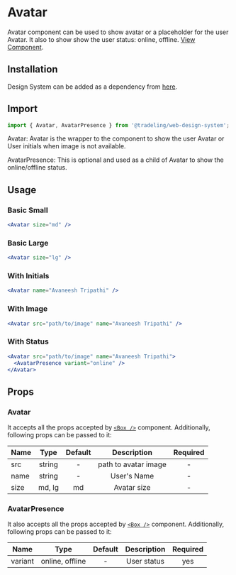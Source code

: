# Avatar

Avatar component can be used to show avatar or a placeholder for the user
Avatar. It also to show show the user status: online, offline.
[View Component](https://design-system.tradelingdev.com/?path=/story/avatar--basic).

## Installation

Design System can be added as a dependency from
[here](https://github.com/tradeling/web-design-system-sdk/releases).

## Import

```jsx
import { Avatar, AvatarPresence } from '@tradeling/web-design-system';
```

Avatar: Avatar is the wrapper to the component to show the user Avatar or User
initials when image is not available.

AvatarPresence: This is optional and used as a child of Avatar to show the
online/offline status.

## Usage

### Basic Small

```jsx
<Avatar size="md" />
```

### Basic Large

```jsx
<Avatar size="lg" />
```

### With Initials

```jsx
<Avatar name="Avaneesh Tripathi" />
```

### With Image

```jsx
<Avatar src="path/to/image" name="Avaneesh Tripathi" />
```

### With Status

```jsx
<Avatar src="path/to/image" name="Avaneesh Tripathi">
  <AvatarPresence variant="online" />
</Avatar>
```

## Props

### Avatar

It accepts all the props accepted by [`<Box />`](https://chakra-ui.com/box)
component. Additionally, following props can be passed to it:

| Name |  Type  | Default |     Description      | Required |
| ---- | :----: | :-----: | :------------------: | :------: |
| src  | string |    -    | path to avatar image |    -     |
| name | string |    -    |     User's Name      |    -     |
| size | md, lg |   md    |     Avatar size      |    -     |

### AvatarPresence

It also accepts all the props accepted by [`<Box />`](https://chakra-ui.com/box)
component. Additionally, following props can be passed to it:

| Name    |      Type       | Default | Description | Required |
| ------- | :-------------: | :-----: | :---------: | :------: |
| variant | online, offline |    -    | User status |   yes    |
